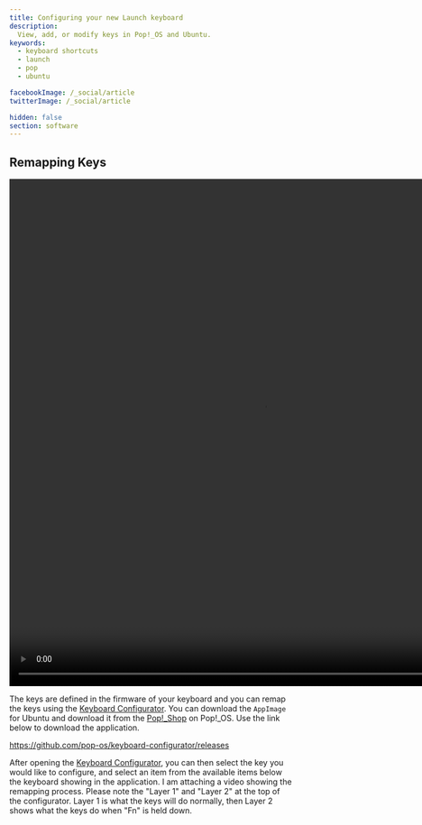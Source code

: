 ```yaml
---
title: Configuring your new Launch keyboard
description:
  View, add, or modify keys in Pop!_OS and Ubuntu.
keywords:
  - keyboard shortcuts
  - launch
  - pop
  - ubuntu

facebookImage: /_social/article
twitterImage: /_social/article

hidden: false
section: software
---
```


## Remapping Keys

<video width="900" height="900" controls>
  <source src="/files/launch-keyboard/remapping-function-keys.webm" type="video/mp4">
</video>

The keys are defined in the firmware of your keyboard and you can remap the keys using the <u>Keyboard Configurator</u>. You can download the `AppImage` for Ubuntu and download it from the <u>Pop!\_Shop</u> on Pop!\_OS. Use the link below to download the application.

https://github.com/pop-os/keyboard-configurator/releases 

After opening the <u>Keyboard Configurator</u>, you can then select the key you would like to configure, and select an item from the available items below the keyboard showing in the application. I am attaching a video showing the remapping process. Please note the "Layer 1" and "Layer 2" at the top of the configurator. Layer 1 is what the keys will do normally, then Layer 2 shows what the keys do when "Fn" is held down.